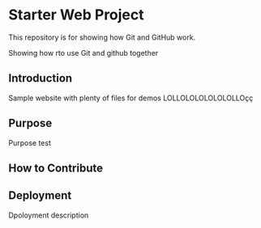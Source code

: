 # Starter Web Project

This repository is for showing how Git and GitHub work.

Showing how rto use Git and github together

## Introduction

Sample website with plenty of files for demos
LOLLOLOLOLOLOLOLLOçç


## Purpose

Purpose test

## How to Contribute

## Deployment

Dpoloyment description